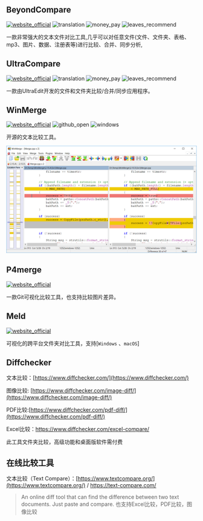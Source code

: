 ## BeyondCompare
[![website_official](https://gitbook07.oss-cn-hangzhou.aliyuncs.com/website_official.svg)](http://www.scootersoftware.com/) ![translation](https://gitbook07.oss-cn-hangzhou.aliyuncs.com/translation.svg) ![money_pay](https://gitbook07.oss-cn-hangzhou.aliyuncs.com/money_pay.svg) ![leaves_recommend](https://gitbook07.oss-cn-hangzhou.aliyuncs.com/leaves_rec.svg)

一款非常强大的文本文件对比工具,几乎可以对任意文件(文件、文件夹、表格、mp3、图片、数据、注册表等)进行比较、合并、同步分析,

## UltraCompare

[![website_official](https://gitbook07.oss-cn-hangzhou.aliyuncs.com/website_official.svg)](https://www.ultraedit.com/products/ultracompare/) ![translation](https://gitbook07.oss-cn-hangzhou.aliyuncs.com/translation.svg) ![money_pay](https://gitbook07.oss-cn-hangzhou.aliyuncs.com/money_pay.svg) ![leaves_recommend](https://gitbook07.oss-cn-hangzhou.aliyuncs.com/leaves_rec.svg)

一款由UltraEdit开发的文件和文件夹比较/合并/同步应用程序。

## WinMerge

[![website_official](https://gitbook07.oss-cn-hangzhou.aliyuncs.com/website_official.svg)](https://winmerge.org/) ![github_open](https://gitbook07.oss-cn-hangzhou.aliyuncs.com/github_open.svg) ![windows](https://gitbook07.oss-cn-hangzhou.aliyuncs.com/windows.svg)

开源的文本比较工具。

![Winmerge](../../.gitbook/assets/z-pro-file-comp-winmerge.png)

## P4merge
[![website_official](https://gitbook07.oss-cn-hangzhou.aliyuncs.com/website_official.svg)](https://www.perforce.com/products/helix-core-apps/merge-diff-tool-p4merge)


一款Git可视化比较工具，也支持比较图片差异。

## Meld
[![website_official](https://gitbook07.oss-cn-hangzhou.aliyuncs.com/website_official.svg)](http://meldmerge.org/)

可视化的跨平台文件夹对比工具，支持[`Windows` 、`macOS`]

## Diffchecker

文本比较：[https://www.diffchecker.com/](https://www.diffchecker.com/)  

图像比较: [https://www.diffchecker.com/image-diff/](https://www.diffchecker.com/image-diff/)

PDF比较:[https://www.diffchecker.com/pdf-diff/](https://www.diffchecker.com/pdf-diff/)

Excel比较：https://www.diffchecker.com/excel-compare/

此工具文件夹比较，高级功能和桌面版软件需付费

## 在线比较工具

文本比较（Text Compare）：[https://www.textcompare.org/](https://www.textcompare.org/) / https://text-compare.com/

> An online diff tool that can find the difference between two text documents. Just paste and compare. 也支持Excel比较，PDF比较，图像比较

